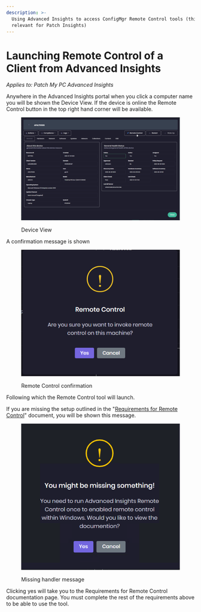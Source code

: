 ```yaml
---
description: >-
  Using Advanced Insights to access ConfigMgr Remote Control tools (this is not
  relevant for Patch Insights)
---
```


# Launching Remote Control of a Client from Advanced Insights

_Applies to: Patch My PC Advanced Insights_

Anywhere in the Advanced Insights portal when you click a computer name you will be shown the Device View. If the device is online the Remote Control button in the top right hand corner will be available.

<figure><img src="../_images/gitbook/image%20%281075%29.png" alt=""><figcaption><p>Device View</p></figcaption></figure>

A confirmation message is shown

<figure><img src="../_images/gitbook/image%20%281275%29.png" alt=""><figcaption><p>Remote Control confirmation</p></figcaption></figure>

Following which the Remote Control tool will launch.&#x20;

If you are missing the setup outlined in the "[Requirements for Remote Control](requirements-for-advanced-insights-remote-control.md)" document, you will be shown this message.

<figure><img src="../_images/gitbook/You%20might%20be%20missing%20something.png" alt=""><figcaption><p>Missing handler message</p></figcaption></figure>

Clicking yes will take you to the Requirements for Remote Control documentation page. You must complete the rest of the requirements above to be able to use the tool.
